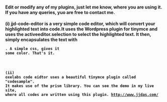 #### Edit or modify any of my plugins, just let me know, where you are using it. If you have any queries, yuo are free to contact me.
#### (i) jjd-code-editor is a very simple code editor, which will convert your highlighted text into code.It uses the Wordpress plugin for tinymce and uses the activeeditor.selection to select the highlighted text. It then, simply encapsulates the text with <pre><code>. A simple css, gives it some color. That's it.

#### (ii) oxelabs code eidtor uses a beautiful tinymce plugin called "codesample". It makes use of the prism library. You can see the demo in my live site, where all codes are written using this plugin. http://www.jjdas.com/
